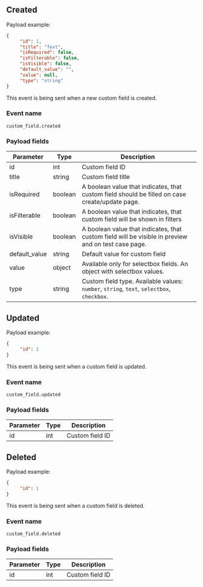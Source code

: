 ## Created

Payload example:

```json
{
     "id": 1,
     "title": "Text",
     "isRequired": false,
     "isFilterable": false,
     "isVisible": false,
     "default_value": "",
     "value": null,
     "type": "string"
}
```

This event is being sent when a new custom field is created.

### Event name

`custom_field.created`

### Payload fields

Parameter | Type | Description
--------- | ----------- | -----------
id | int | Custom field ID
title | string | Custom field title
isRequired | boolean | A boolean value that indicates, that custom field should be filled on case create/update page.
isFilterable | boolean | A boolean value that indicates, that custom field will be shown in filters
isVisible | boolean | A boolean value that indicates, that custom field will be visible in preview and on test case page.
default_value | string | Default value for custom field
value | object | Available only for selectbox fields. An object with selectbox values.
type | string | Custom field type. Available values: `number`, `string`, `text`, `selectbox`, `checkbox`.

## Updated

Payload example:

```json
{
     "id": 1
}
```

This event is being sent when a custom field is updated.

### Event name

`custom_field.updated`

### Payload fields

Parameter | Type | Description
--------- | ----------- | -----------
id | int | Custom field ID

## Deleted

Payload example:

```json
{
     "id": 1
}
```

This event is being sent when a custom field is deleted.

### Event name

`custom_field.deleted`

### Payload fields

Parameter | Type | Description
--------- | ----------- | -----------
id | int | Custom field ID
